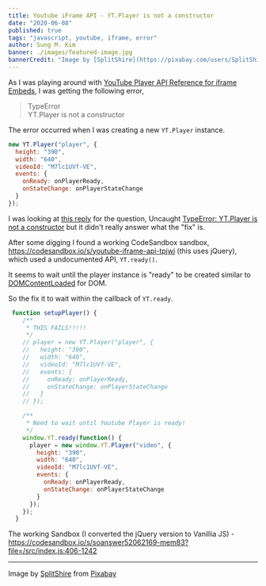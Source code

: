 ```yaml
---
title: Youtube iFrame API - YT.Player is not a constructor
date: "2020-06-08"
published: true
tags: "javascript, youtube, iframe, error"
author: Sung M. Kim
banner: ./images/featured-image.jpg
bannerCredit: "Image by [SplitShire](https://pixabay.com/users/SplitShire-364019/?utm_source=link-attribution&utm_medium=referral&utm_campaign=image&utm_content=407212) from [Pixabay](https://pixabay.com/?utm_source=link-attribution&utm_medium=referral&utm_campaign=image&utm_content=407212)"
---
```


As I was playing around with [YouTube Player API Reference for iframe Embeds](https://developers.google.com/youtube/iframe_api_reference), I was getting the following error,

> TypeError  
> YT.Player is not a constructor

The error occurred when I was creating a new `YT.Player` instance.

```js
new YT.Player("player", {
  height: "390",
  width: "640",
  videoId: "M7lc1UVf-VE",
  events: {
    onReady: onPlayerReady,
    onStateChange: onPlayerStateChange
  }
});
```

I was looking at [this reply](https://stackoverflow.com/a/54848637/4035) for the question, Uncaught [TypeError: YT.Player is not a constructor](https://stackoverflow.com/questions/52062169/uncaught-typeerror-yt-player-is-not-a-constructor) but it didn't really answer what the "fix" is.

After some digging I found a working CodeSandbox sandbox, https://codesandbox.io/s/youtube-iframe-api-tpjwj (this uses jQuery), which used a undocumented API, `YT.ready()`.

It seems to wait until the player instance is "ready" to be created similar to [DOMContentLoaded](https://developer.mozilla.org/en-US/docs/Web/API/Window/DOMContentLoaded_event) for DOM.

So the fix it to wait within the callback of `YT.ready`.

```js
 function setupPlayer() {
    /**
     * THIS FAILS!!!!!
     */
    // player = new YT.Player("player", {
    //   height: "390",
    //   width: "640",
    //   videoId: "M7lc1UVf-VE",
    //   events: {
    //     onReady: onPlayerReady,
    //     onStateChange: onPlayerStateChange
    //   }
    // });

    /**
     * Need to wait until Youtube Player is ready!
     */
    window.YT.ready(function() {
      player = new window.YT.Player("video", {
        height: "390",
        width: "640",
        videoId: "M7lc1UVf-VE",
        events: {
          onReady: onPlayerReady,
          onStateChange: onPlayerStateChange
        }
      });
    });
  }
```

The working Sandbox (I converted the jQuery version to Vanillia JS) - https://codesandbox.io/s/soanswer52062169-mem83?file=/src/index.js:406-1242

---

Image by <a href="https://pixabay.com/users/SplitShire-364019/?utm_source=link-attribution&amp;utm_medium=referral&amp;utm_campaign=image&amp;utm_content=407212">SplitShire</a> from <a href="https://pixabay.com/?utm_source=link-attribution&amp;utm_medium=referral&amp;utm_campaign=image&amp;utm_content=407212">Pixabay</a>